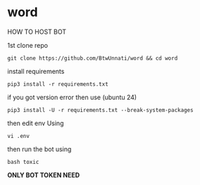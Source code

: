 # word

HOW TO HOST BOT

1st clone repo 

`git clone https://github.com/BtwUnnati/word && cd word`

install requirements 

`pip3 install -r requirements.txt`

if you got version error then use (ubuntu 24)

`pip3 install -U -r requirements.txt --break-system-packages`

then edit env Using 

`vi .env`

then run the bot using 

`bash toxic`


<b> ONLY BOT TOKEN NEED </b>
